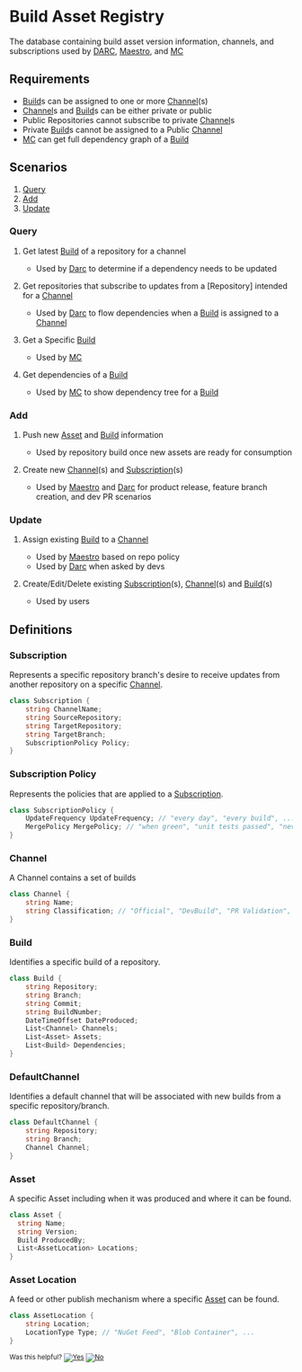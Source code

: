 # Build Asset Registry

The database containing build asset version information, channels, and subscriptions used by [DARC], [Maestro], and [MC]

## Requirements
* [Build]s can be assigned to one or more [Channel]\(s)
* [Channel]s and [Build]s can be either private or public
* Public Repositories cannot subscribe to private [Channel]s
* Private [Build]s cannot be assigned to a Public [Channel]
* [MC] can get full dependency graph of a [Build]

## Scenarios

1. [Query](#query)
1. [Add](#add)
1. [Update](#update)

### Query

1. Get latest [Build] of a repository for a channel
    * Used by [Darc] to determine if a dependency needs to be updated

1. Get repositories that subscribe to updates from a [Repository] intended for a [Channel]
    * Used by [Darc] to flow dependencies when a [Build] is assigned to a [Channel]

1. Get a Specific [Build]
    * Used by [MC]

1. Get dependencies of a [Build]
    * Used by [MC] to show dependency tree for a [Build]

### Add

1. Push new [Asset] and [Build] information
    * Used by repository build once new assets are ready for consumption

1. Create new [Channel]\(s) and [Subscription]\(s)
    * Used by [Maestro] and [Darc] for product release, feature branch creation, and dev PR scenarios

### Update

1. Assign existing [Build] to a [Channel]
    * Used by [Maestro] based on repo policy
    * Used by [Darc] when asked by devs

1. Create/Edit/Delete existing [Subscription]\(s), [Channel]\(s) and [Build]\(s)
    * Used by users

## Definitions

### Subscription
Represents a specific repository branch's desire to receive updates from another repository on a specific [Channel].
```csharp
class Subscription {
    string ChannelName;
    string SourceRepository;
    string TargetRepository;
    string TargetBranch;
    SubscriptionPolicy Policy;
}
```

### Subscription Policy
Represents the policies that are applied to a [Subscription].
```csharp
class SubscriptionPolicy {
    UpdateFrequency UpdateFrequency; // "every day", "every build", ...
    MergePolicy MergePolicy; // "when green", "unit tests passed", "never", ...
}
```

### Channel
A Channel contains a set of builds
```csharp
class Channel {
    string Name;
    string Classification; // "Official", "DevBuild", "PR Validation", ...
}
```

### Build
Identifies a specific build of a repository.
```csharp
class Build {
    string Repository;
    string Branch;
    string Commit;
    string BuildNumber;
    DateTimeOffset DateProduced;
    List<Channel> Channels;
    List<Asset> Assets;
    List<Build> Dependencies;
}
```

### DefaultChannel
Identifies a default channel that will be associated with new builds from a specific repository/branch.
```csharp
class DefaultChannel {
    string Repository;
    string Branch;
    Channel Channel;
}
```

### Asset
A specific Asset including when it was produced and where it can be found.
```csharp
class Asset {
  string Name;
  string Version;
  Build ProducedBy;
  List<AssetLocation> Locations;
}
```

### Asset Location
A feed or other publish mechanism where a specific [Asset] can be found.
```csharp
class AssetLocation {
    string Location;
    LocationType Type; // "NuGet Feed", "Blob Container", ...
}
```

[Subscription]: #subscription
[Channel]: #channel
[Build]: #build
[Asset]: #asset
[Dependency]: #dependency
[Maestro]: ../Maestro.md
[DARC]: ../Darc.md
[MC]: https://mc.dot.net/


<!-- Begin Generated Content: Doc Feedback -->
<sub>Was this helpful? [![Yes](https://helix.dot.net/f/ip/5?p=Documentation%5CMaestro%5CBuildAssetRegistry.md)](https://helix.dot.net/f/p/5?p=Documentation%5CMaestro%5CBuildAssetRegistry.md) [![No](https://helix.dot.net/f/in)](https://helix.dot.net/f/n/5?p=Documentation%5CMaestro%5CBuildAssetRegistry.md)</sub>
<!-- End Generated Content-->
